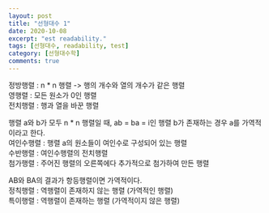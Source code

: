 ```yaml
---
layout: post
title: "선형대수 1"
date: 2020-10-08
excerpt: "est readability."
tags: [선형대수, readability, test]
category: [선형대수학]
comments: true
---
```


정방행렬 : n * n 행렬 -> 행의 개수와 열의 개수가 같은 행렬</br>
영행렬 : 모든 원소가 0인 행렬</br>
전치행렬 : 행과 열을 바꾼 행렬</br>

행렬 a와 b가 모두 n * n 행렬일 때, ab = ba = i인 행렬  b가 존재하는 경우 a를 가역적이라고 한다.</br>
여인수행렬 : 행렬 a의 원소들이 여인수로 구성되어 있는 행렬</br>
수반행렬 : 여인수행렬의 전치행렬</br>
첨가행렬 : 주어진 행렬의 오른쪽에다 추가적으로 첨가하여 만든 행렬</br>

AB와 BA의 결과가 항등행렬이면 가역적이다.</br>
정칙행렬 : 역행렬이 존재하지 않는 행렬 (가역적인 행렬)</br>
특이행렬 : 역행렬이 존재하는 행렬 (가역적이지 않은 행렬)</br>
